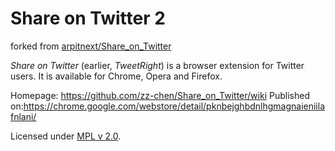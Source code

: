 # Share on Twitter 2

forked from [arpitnext/Share_on_Twitter](https://github.com/arpitnext/Share_on_Twitter)

*Share on Twitter* (earlier, *TweetRight*) is a browser extension for Twitter users. It is available for Chrome, Opera and Firefox.

Homepage: <https://github.com/zz-chen/Share_on_Twitter/wiki>
Published on:<https://chrome.google.com/webstore/detail/pknbejghbdnlhgmagnaieniilafnlani/>

Licensed under [MPL v 2.0](https://www.mozilla.org/en-US/MPL/2.0/).
